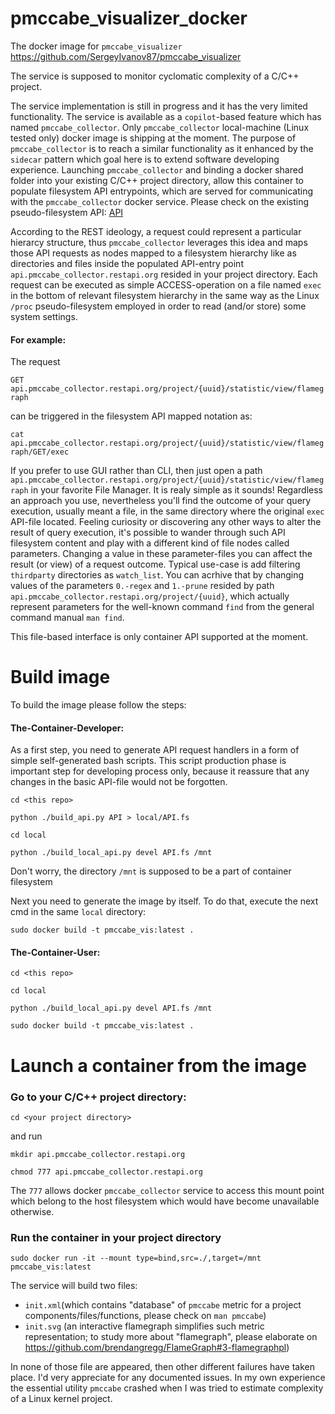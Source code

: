 # pmccabe_visualizer_docker

The docker image for `pmccabe_visualizer` https://github.com/SergeyIvanov87/pmccabe_visualizer

The service is supposed to monitor cyclomatic complexity of a C/C++ project.

The service implementation is still in progress and it has the very limited functionality.
The service is available as a `copilot`-based feature which has named `pmccabe_collector`. Only `pmccabe_collector` local-machine (Linux tested only) docker image is shipping at the moment.
The purpose of `pmccabe_collector` is to reach a similar functionality as it enhanced by the `sidecar` pattern which goal here is to extend software developing experience.
Launching `pmccabe_collector` and binding a docker shared folder into your existing C/C++ project directory, allow this container to populate filesystem API entrypoints, which are served for communicating with the `pmccabe_collector` docker service.
Please check on the existing pseudo-filesystem API:
[API](local/API.fs)

According to the REST ideology, a request could represent a particular hierarcy structure, thus `pmccabe_collector` leverages this idea and maps those API requests as nodes mapped to a filesystem hierarchy like as directories and files inside the populated API-entry point `api.pmccabe_collector.restapi.org` resided in your project directory.
Each request can be executed as simple ACCESS-operation on a file named `exec` in the bottom of relevant filesystem hierarchy in the same way as the Linux `/proc` pseudo-filesystem employed in order to read (and/or store) some system settings.

#### For example:

The request

`GET api.pmccabe_collector.restapi.org/project/{uuid}/statistic/view/flamegraph`

can be triggered in the filesystem API mapped notation as:

`cat api.pmccabe_collector.restapi.org/project/{uuid}/statistic/view/flamegraph/GET/exec`

If you prefer to use GUI rather than CLI, then just open a path `api.pmccabe_collector.restapi.org/project/{uuid}/statistic/view/flamegraph` in your favorite File Manager. It is realy simple as it sounds! Regardless an approach you use, nevertheless you'll find the outcome of your query execution, usually meant a file, in the same directory where the original `exec` API-file located. Feeling curiosity or discovering any other ways to alter the result of query execution, it's possible to wander through such API filesystem content and play with a different kind of file nodes called parameters. Changing a value in these parameter-files you can affect the result (or view) of a request outcome.
Typical use-case is add filtering `thirdparty` directories as `watch_list`. You can acrhive that by changing values of the parameters `0.-regex` and `1.-prune` resided by path `api.pmccabe_collector.restapi.org/project/{uuid}`, which actually represent parameters for the  well-known command `find` from the general command manual `man find`.

This file-based interface is only container API supported at the moment.

# Build image

To build the image please follow the steps:

#### The-Container-Developer:

As a first step, you need to generate API request handlers in a form of simple self-generated bash scripts. This script production phase is important step for developing process only, because it reassure that any changes in the basic API-file would not be forgotten.
       
`cd <this repo>`
 
`python ./build_api.py API > local/API.fs`
  
`cd local`
 
`python ./build_local_api.py devel API.fs /mnt`

Don't worry, the directory `/mnt` is supposed to be a part of container filesystem

Next you need to generate the image by itself. To do that, execute the next cmd in the same `local` directory:
  
`sudo docker build -t pmccabe_vis:latest .`

#### The-Container-User:
   
 `cd <this repo>`
 
 `cd local`
 
 `python ./build_local_api.py devel API.fs /mnt`
 
 `sudo docker build -t pmccabe_vis:latest .`
   

# Launch a container from the image

### Go to your C/C++ project directory:
  
`cd <your project directory>`

 and run
 
`mkdir api.pmccabe_collector.restapi.org`

`chmod 777 api.pmccabe_collector.restapi.org`

The `777` allows docker `pmccabe_collector` service to access this mount point which belong to the host filesystem which would have become unavailable otherwise.

### Run the container in your project directory
  
`sudo docker run -it --mount type=bind,src=./,target=/mnt pmccabe_vis:latest`

The service will build two files: 
- `init.xml`(which contains "database" of `pmccabe` metric for a project components/files/functions, please check on `man pmccabe`)
- `init.svg` (an interactive flamegraph simplifies such metric representation; to study more about "flamegraph", please elaborate on https://github.com/brendangregg/FlameGraph#3-flamegraphpl)

In none of those file are appeared, then other different failures have taken place. I'd very appreciate for any documented issues. In my own experience the essential utility `pmccabe` crashed when I was tried to estimate complexity of a Linux kernel project.
